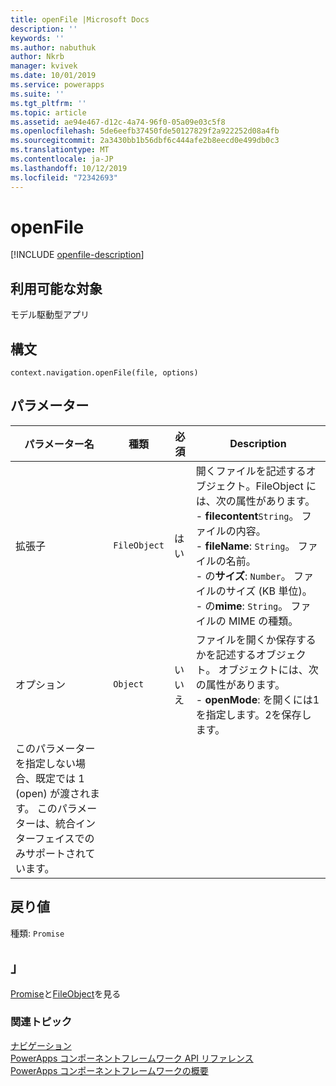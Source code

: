 ```yaml
---
title: openFile |Microsoft Docs
description: ''
keywords: ''
ms.author: nabuthuk
author: Nkrb
manager: kvivek
ms.date: 10/01/2019
ms.service: powerapps
ms.suite: ''
ms.tgt_pltfrm: ''
ms.topic: article
ms.assetid: ae94e467-d12c-4a74-96f0-05a09e03c5f8
ms.openlocfilehash: 5de6eefb37450fde50127829f2a922252d08a4fb
ms.sourcegitcommit: 2a3430bb1b56dbf6c444afe2b8eecd0e499db0c3
ms.translationtype: MT
ms.contentlocale: ja-JP
ms.lasthandoff: 10/12/2019
ms.locfileid: "72342693"
---
```

# <a name="openfile"></a>openFile

[!INCLUDE [openfile-description](includes/openfile-description.md)]

## <a name="available-for"></a>利用可能な対象 

モデル駆動型アプリ

## <a name="syntax"></a>構文

`context.navigation.openFile(file, options)`

## <a name="parameters"></a>パラメーター

| パラメーター名|種類|必須|Description|
| ------------- |----|--------|-----------|
|拡張子|`FileObject`|はい|開くファイルを記述するオブジェクト。FileObject には、次の属性があります。 <br/>- **filecontent**`String`。 ファイルの内容。 <br/>- **fileName**: `String`。 ファイルの名前。<br/>-  の**サイズ**: `Number`。 ファイルのサイズ (KB 単位)。 <br/>-  の**mime**: `String`。 ファイルの MIME の種類。|
|オプション|`Object`|いいえ|ファイルを開くか保存するかを記述するオブジェクト。 オブジェクトには、次の属性があります。 <br/>- **openMode**: を開くには1を指定します。2を保存します。 
このパラメーターを指定しない場合、既定では 1 (open) が渡されます。 このパラメーターは、統合インターフェイスでのみサポートされています。|

## <a name="return-value"></a>戻り値

種類: `Promise`

## <a name="remarks"></a>」

[Promise](https://developer.mozilla.org/docs/Web/JavaScript/reference/Global_Objects/Promise)と[FileObject](../fileobject.md)を見る


### <a name="related-topics"></a>関連トピック

[ナビゲーション](../navigation.md)<br/>
[PowerApps コンポーネントフレームワーク API リファレンス](../../reference/index.md)<br/>
[PowerApps コンポーネントフレームワークの概要](../../overview.md)